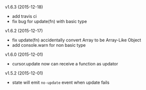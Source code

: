v1.6.3 (2015-12-18)

- add travis ci
- fix bug for update(fn) with basic type

v1.6.2 (2015-12-17)

- fix update(fn) accidentally convert Array to be Array-Like Object
- add console.warn for non basic type

v1.6.0 (2015-12-01)

- cursor.update now can receive a function as updator

v1.5.2 (2015-12-01)

- state will emit `no-update` event when update fails

